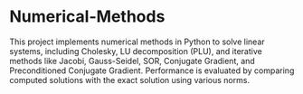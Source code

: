 # Numerical-Methods
This project implements numerical methods in Python to solve linear systems, including Cholesky, LU decomposition (PLU), and iterative methods like Jacobi, Gauss-Seidel, SOR, Conjugate Gradient, and Preconditioned Conjugate Gradient. Performance is evaluated by comparing computed solutions with the exact solution using various norms.
